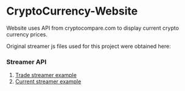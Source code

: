 # CryptoCurrency-Website
Website uses API from cryptocompare.com to display current crypto currency prices.

Original streamer js files used for this project were obtained here: 
### Streamer API
1. [Trade streamer example](https://cryptoqween.github.io/streamer/trade/)
2. [Current streamer example](https://cryptoqween.github.io/streamer/current/)

